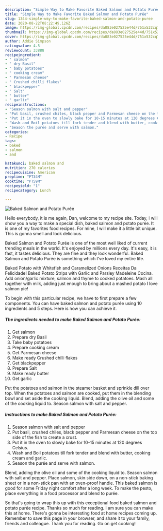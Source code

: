 ```yaml
---
description: "Simple Way to Make Favorite Baked Salmon and Potato Purée"
title: "Simple Way to Make Favorite Baked Salmon and Potato Purée"
slug: 1344-simple-way-to-make-favorite-baked-salmon-and-potato-puree
date: 2020-08-22T08:22:49.126Z
image: https://img-global.cpcdn.com/recipes/da083e027525e44d/751x532cq70/baked-salmon-and-potato-puree-recipe-main-photo.jpg
thumbnail: https://img-global.cpcdn.com/recipes/da083e027525e44d/751x532cq70/baked-salmon-and-potato-puree-recipe-main-photo.jpg
cover: https://img-global.cpcdn.com/recipes/da083e027525e44d/751x532cq70/baked-salmon-and-potato-puree-recipe-main-photo.jpg
author: Addie Simpson
ratingvalue: 4.5
reviewcount: 33888
recipeingredient:
- " salmon"
- " dry Basil"
- " baby potatoes"
- " cooking cream"
- " Parmesan cheese"
- " Crushed chilli flakes"
- " blackpepper"
- " Salt"
- " butter"
- " garlic"
recipeinstructions:
- "Season salmon with salt and pepper"
- "Put basil, crushed chiles, black pepper and Parmesan cheese on the top side of the fish to create a crust."
- "Put it in the oven to slowly bake for 10-15 minutes at 120 degrees Celsius."
- "Wash and Boil potatoes till fork tender and blend with butter, cooking cream and garlic."
- "Season the purée and serve with salmon."
categories:
- Recipe
tags:
- baked
- salmon
- and

katakunci: baked salmon and 
nutrition: 270 calories
recipecuisine: American
preptime: "PT34M"
cooktime: "PT59M"
recipeyield: "1"
recipecategory: Lunch

---
```



![Baked Salmon and Potato Purée](https://img-global.cpcdn.com/recipes/da083e027525e44d/751x532cq70/baked-salmon-and-potato-puree-recipe-main-photo.jpg)

Hello everybody, it is me again, Dan, welcome to my recipe site. Today, I will show you a way to make a special dish, baked salmon and potato purée. It is one of my favorites food recipes. For mine, I will make it a little bit unique. This is gonna smell and look delicious.

Baked Salmon and Potato Purée is one of the most well liked of current trending meals in the world. It's enjoyed by millions every day. It's easy, it is fast, it tastes delicious. They are fine and they look wonderful. Baked Salmon and Potato Purée is something which I've loved my entire life.

Baked Potato with Whitefish and Caramelized Onions Receitas Da Felicidade! Baked Potato Strips with Garlic and Parsley Madeleine Cocina. Add onion/garlic mixture, salmon and thyme to cooked potatoes. Mash all together with milk, adding just enough to bring about a mashed potato I love salmon pie!


To begin with this particular recipe, we have to first prepare a few components. You can have baked salmon and potato purée using 10 ingredients and 5 steps. Here is how you can achieve it.

<!--inarticleads1-->

##### The ingredients needed to make Baked Salmon and Potato Purée:

1. Get  salmon
1. Prepare  dry Basil
1. Take  baby potatoes
1. Prepare  cooking cream
1. Get  Parmesan cheese
1. Make ready  Crushed chilli flakes
1. Get  blackpepper
1. Prepare  Salt
1. Make ready  butter
1. Get  garlic


Put the potatoes and salmon in the steamer basket and sprinkle dill over top. When the potatoes and salmon are cooked, put them in the blending bowl and set aside the cooking liquid. Blend, adding the olive oil and some of the cooking liquid to. Season salmon with salt and pepper. 

<!--inarticleads2-->

##### Instructions to make Baked Salmon and Potato Purée:

1. Season salmon with salt and pepper
1. Put basil, crushed chiles, black pepper and Parmesan cheese on the top side of the fish to create a crust.
1. Put it in the oven to slowly bake for 10-15 minutes at 120 degrees Celsius.
1. Wash and Boil potatoes till fork tender and blend with butter, cooking cream and garlic.
1. Season the purée and serve with salmon.


Blend, adding the olive oil and some of the cooking liquid to. Season salmon with salt and pepper. Place salmon, skin side down, on a non-stick baking sheet or in a non-stick pan with an oven-proof handle. This baked salmon is good for some Friday night comfort after a long week. To make the pesto, place everything in a food processor and blend to purée. 

So that's going to wrap this up with this exceptional food baked salmon and potato purée recipe. Thanks so much for reading. I am sure you can make this at home. There's gonna be interesting food at home recipes coming up. Remember to save this page in your browser, and share it to your family, friends and colleague. Thank you for reading. Go on get cooking!
